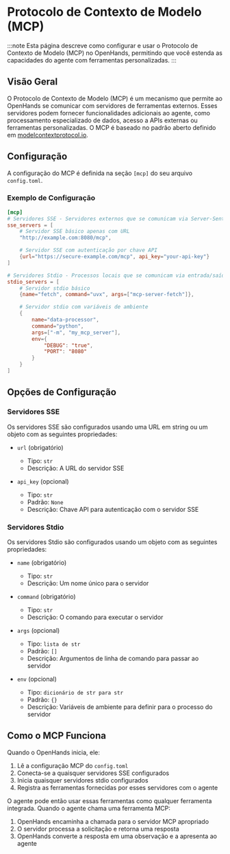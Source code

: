 # Protocolo de Contexto de Modelo (MCP)

:::note
Esta página descreve como configurar e usar o Protocolo de Contexto de Modelo (MCP) no OpenHands, permitindo que você estenda as capacidades do agente com ferramentas personalizadas.
:::

## Visão Geral

O Protocolo de Contexto de Modelo (MCP) é um mecanismo que permite ao OpenHands se comunicar com servidores de ferramentas externos. Esses servidores podem fornecer funcionalidades adicionais ao agente, como processamento especializado de dados, acesso a APIs externas ou ferramentas personalizadas. O MCP é baseado no padrão aberto definido em [modelcontextprotocol.io](https://modelcontextprotocol.io).

## Configuração

A configuração do MCP é definida na seção `[mcp]` do seu arquivo `config.toml`.

### Exemplo de Configuração

```toml
[mcp]
# Servidores SSE - Servidores externos que se comunicam via Server-Sent Events
sse_servers = [
    # Servidor SSE básico apenas com URL
    "http://example.com:8080/mcp",

    # Servidor SSE com autenticação por chave API
    {url="https://secure-example.com/mcp", api_key="your-api-key"}
]

# Servidores Stdio - Processos locais que se comunicam via entrada/saída padrão
stdio_servers = [
    # Servidor stdio básico
    {name="fetch", command="uvx", args=["mcp-server-fetch"]},

    # Servidor stdio com variáveis de ambiente
    {
        name="data-processor",
        command="python",
        args=["-m", "my_mcp_server"],
        env={
            "DEBUG": "true",
            "PORT": "8080"
        }
    }
]
```

## Opções de Configuração

### Servidores SSE

Os servidores SSE são configurados usando uma URL em string ou um objeto com as seguintes propriedades:

- `url` (obrigatório)
  - Tipo: `str`
  - Descrição: A URL do servidor SSE

- `api_key` (opcional)
  - Tipo: `str`
  - Padrão: `None`
  - Descrição: Chave API para autenticação com o servidor SSE

### Servidores Stdio

Os servidores Stdio são configurados usando um objeto com as seguintes propriedades:

- `name` (obrigatório)
  - Tipo: `str`
  - Descrição: Um nome único para o servidor

- `command` (obrigatório)
  - Tipo: `str`
  - Descrição: O comando para executar o servidor

- `args` (opcional)
  - Tipo: `lista de str`
  - Padrão: `[]`
  - Descrição: Argumentos de linha de comando para passar ao servidor

- `env` (opcional)
  - Tipo: `dicionário de str para str`
  - Padrão: `{}`
  - Descrição: Variáveis de ambiente para definir para o processo do servidor

## Como o MCP Funciona

Quando o OpenHands inicia, ele:

1. Lê a configuração MCP do `config.toml`
2. Conecta-se a quaisquer servidores SSE configurados
3. Inicia quaisquer servidores stdio configurados
4. Registra as ferramentas fornecidas por esses servidores com o agente

O agente pode então usar essas ferramentas como qualquer ferramenta integrada. Quando o agente chama uma ferramenta MCP:

1. OpenHands encaminha a chamada para o servidor MCP apropriado
2. O servidor processa a solicitação e retorna uma resposta
3. OpenHands converte a resposta em uma observação e a apresenta ao agente